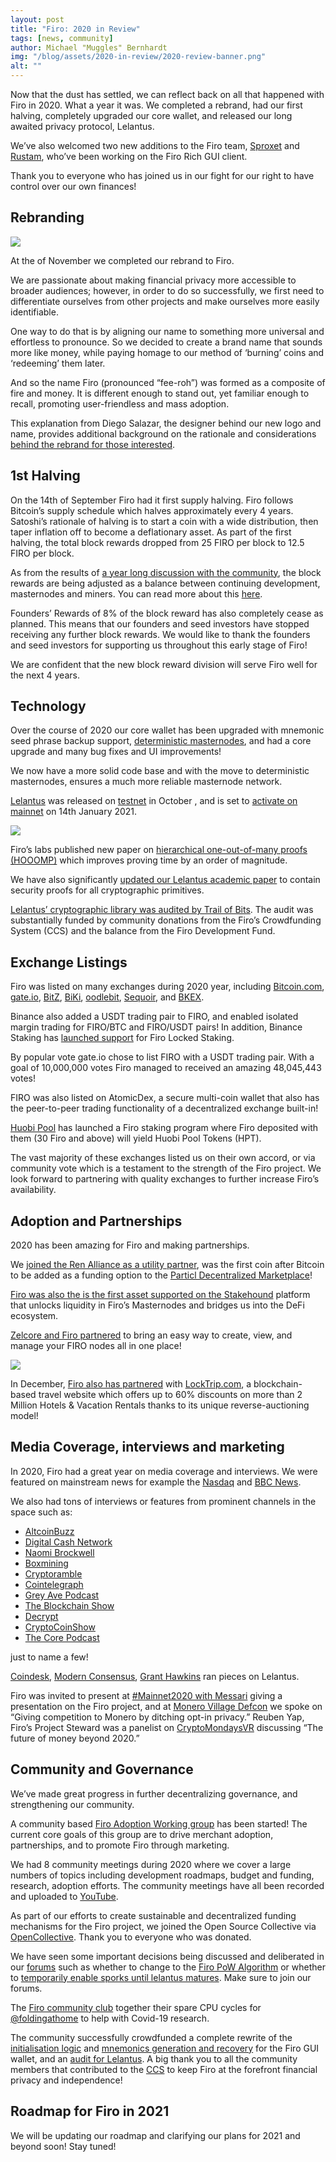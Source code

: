 ```yaml
---
layout: post
title: "Firo: 2020 in Review"
tags: [news, community]
author: Michael "Muggles" Bernhardt
img: "/blog/assets/2020-in-review/2020-review-banner.png"
alt: ""
---
```

Now that the dust has settled, we can reflect back on all that happened with Firo in 2020. What a year it was. We completed a rebrand, had our first halving, completely upgraded our core wallet, and released our long awaited privacy protocol, Lelantus.

We’ve also welcomed two new additions to the Firo team, [Sproxet](https://github.com/sproxet) and [Rustam](https://github.com/Rustam-Abrahamyan), who’ve been working on the Firo Rich GUI client.

Thank you to everyone who has joined us in our fight for our right to have control over our own finances!

## Rebranding

![](/blog/assets/2020-in-review/rebranding.jpeg)

At the of November we completed our rebrand to Firo.

We are passionate about making financial privacy more accessible to broader audiences; however, in order to do so successfully, we first need to differentiate ourselves from other projects and make ourselves more easily identifiable.

One way to do that is by aligning our name to something more universal and effortless to pronounce. So we decided to create a brand name that sounds more like money, while paying homage to our method of ‘burning’ coins and ‘redeeming’ them later.

And so the name Firo (pronounced “fee-roh”) was formed as a composite of fire and money. It is different enough to stand out, yet familiar enough to recall, promoting user-friendless and mass adoption.

This explanation from Diego Salazar, the designer behind our new logo and name, provides additional background on the rationale and considerations [behind the rebrand for those interested](https://youtu.be/W433zQ61YEM).

## 1st Halving

On the 14th of September Firo had it first supply halving. Firo follows Bitcoin’s supply schedule which halves approximately every 4 years. Satoshi’s rationale of halving is to start a coin with a wide distribution, then taper inflation off to become a deflationary asset. As part of the first halving, the total block rewards dropped from 25 FIRO per block to 12.5 FIRO per block.

As from the results of [a year long discussion with the community](https://forum.zcoin.io/t/important-final-chance-to-weigh-in-on-development-community-funding-percentage/636), the block rewards are being adjusted as a balance between continuing development, masternodes and miners. You can read more about this [here](https://firo.org/2020/05/04/block-reward-allocation-and-development-fund-for-the-next-4-years.html).

Founders’ Rewards of 8% of the block reward has also completely cease as planned. This means that our founders and seed investors have stopped receiving any further block rewards. We would like to thank the founders and seed investors for supporting us throughout this early stage of Firo!

We are confident that the new block reward division will serve Firo well for the next 4 years.

## Technology

Over the course of 2020 our core wallet has been upgraded with mnemonic seed phrase backup support, [deterministic masternodes](https://firo.org/2020/06/08/zcoin-v14-0-0-release.html), and had a core upgrade and many bug fixes and UI improvements!

We now have a more solid code base and with the move to deterministic masternodes, ensures a much more reliable masternode network.

[Lelantus](https://firo.org/2019/04/14/lelantus-firo.html) was released on [testnet](https://firo.org/2020/10/20/lelantus-testnet-is-now-open.html) in October , and is set to [activate on mainnet](https://firo.org/2021/01/06/lelantus-activating-on-firo.html) on 14th January 2021.

![](/blog/assets/2020-in-review/lelantus-activating-on-firo.png)

Firo’s labs published new paper on [hierarchical one-out-of-many proofs (HOOOMP)](https://firo.org/2020/04/16/paper-on-hierarchical-one-out-of-many-proofs.html) which improves proving time by an order of magnitude.

We have also significantly [updated our Lelantus academic paper](https://firo.org/2020/06/09/lelantus-academic-paper-updated.html) to contain security proofs for all cryptographic primitives.

[Lelantus’ cryptographic library was audited by Trail of Bits](https://firo.org/2020/08/13/lelantus-cryptographic-library-audit-results.html). The audit was substantially funded by community donations from the Firo’s Crowdfunding System (CCS) and the balance from the Firo Development Fund.

## Exchange Listings

Firo was listed on many exchanges during 2020 year, including [Bitcoin.com](https://exchange.bitcoin.com/xzc-to-btc), [gate.io](https://www.gate.io/trade/FIRO_USDT), [BitZ](https://www.bitz.ai/exchange/xzc_usdt), [BiKi](https://www.biki.cc/en_US/trade/XZC_USDT), [oodlebit](https://oodlebit.com/Coin/Zcoin), [Sequoir](https://app.sequoir.com/assets/xzc), and [BKEX](https://www.bkex.com/).

Binance also added a USDT trading pair to FIRO, and enabled isolated margin trading for FIRO/BTC and FIRO/USDT pairs! In addition, Binance Staking has [launched support](https://www.binance.com/en/support/announcement/7505db44e0bc4f16b8bbe220f329fc28) for Firo Locked Staking.

By popular vote gate.io chose to list FIRO with a USDT trading pair. With a goal of 10,000,000 votes Firo managed to received an amazing 48,045,443 votes!

FIRO was also listed on AtomicDex, a secure multi-coin wallet that also has the peer-to-peer trading functionality of a decentralized exchange built-in!

[Huobi Pool](https://www.hpt.com/) has launched a Firo staking program where Firo deposited with them (30 Firo and above) will yield Huobi Pool Tokens (HPT).

The vast majority of these exchanges listed us on their own accord, or via community vote which is a testament to the strength of the Firo project. We look forward to partnering with quality exchanges to further increase Firo’s availability.

## Adoption and Partnerships

2020 has been amazing for Firo and making partnerships.

We [joined the Ren Alliance as a utility partner](https://medium.com/renproject/ren-ecosystem-update-aeef144a52e0), was the first coin after Bitcoin to be added as a funding option to the [Particl Decentralized Marketplace](https://particl.io/)!

[Firo was also the is the first asset supported on the Stakehound](https://firo.org/2020/09/02/bridging-into-defi-with-stakehound-partnership.html) platform that unlocks liquidity in Firo’s Masternodes and bridges us into the DeFi ecosystem.

[Zelcore and Firo partnered](https://medium.com/@ZelOfficial/zelcore-zcoin-masternodes-d4223e3d8c8b) to bring an easy way to create, view, and manage your FIRO nodes all in one place!

![](/blog/assets/locktrip/locktrip-image.png)

In December, [Firo also has partnered](https://firo.org/2020/12/08/firo-partners-with-locktrip.html) with [LockTrip.com](https://locktrip.com/), a blockchain-based travel website which offers up to 60% discounts on more than 2 Million Hotels & Vacation Rentals thanks to its unique reverse-auctioning model!

## Media Coverage, interviews and marketing

In 2020, Firo had a great year on media coverage and interviews. We were featured on mainstream news for example the [Nasdaq](https://www.nasdaq.com/articles/privacy-in-a-pandemic%3A-balancing-individual-rights-with-the-greater-good-2020-04-16) and [BBC News](https://bbc.co.uk/news/business-51281233).

We also had tons of interviews or features from prominent channels in the space such as:
* [AltcoinBuzz](https://www.altcoinbuzz.io/reviews/altcoin-projects/zcoin-a-privacy-and-anonymity-focused-blockchain/) 
* [Digital Cash Network](https://lbry.tv/@DigitalCashNetwork:c/Reuben-Yap:7?r=Gd7GBo8adnW7dSEBDc2pPP8Ytw9Rw3L9) 
* [Naomi Brockwell](https://youtu.be/cW4PgvbJbmw) 
* [Boxmining](https://anchor.fm/boxmining/episodes/We-NEED-Privacy-in-Crypto---Reuben-Yap-of-Zcoin-eggmh8) 
* [Cryptoramble](https://youtu.be/TKYhzT_cyy0) 
* [Cointelegraph](https://cointelegraph.com/news/blockchain-can-provide-the-right-to-privacy-that-everyone-deserves) 
* [Grey Ave Podcast](https://www.greyjabesi.com/ep152/) 
* [The Blockchain Show](https://www.theblockchainshow.com/160-zcoin-reuben-yap/) 
* [Decrypt](https://decrypt.co/29329/can-blockchain-voting-save-elections-during-the-coronavirus-lockdown) 
* [CryptoCoinShow](https://www.youtube.com/watch?v=Dt18clvx2WU) 
* [The Core Podcast](https://anchor.fm/thecorepod/episodes/My-Money--My-Problem--Dan-talks-with-Reuben-from-Zcoin-ehaa06) 

just to name a few!

[Coindesk](https://www.coindesk.com/privacycoin-zcoin-burn-redeem-testnet), [Modern Consensus](https://modernconsensus.com/cryptocurrencies/zcoin-bumps-up-privacy-with-ability-to-burn-and-redeem-coins/), [Grant Hawkins](https://youtu.be/sV1zjhtTav8) ran pieces on Lelantus.

Firo was invited to present at [#Mainnet2020 with Messari](https://www.youtube.com/watch?v=ejZk_CED7FQ&feature=youtu.be) giving a presentation on the Firo project, and at [Monero Village Defcon](https://www.youtube.com/channel/UCKxLNPJeEjPXOke55i5AIXA) we spoke on “Giving competition to Monero by ditching opt-in privacy.” Reuben Yap, Firo’s Project Steward was a panelist on [CryptoMondaysVR](https://www.youtube.com/watch?v=7Y2hclziAd8) discussing “The future of money beyond 2020.”

## Community and Governance

We’ve made great progress in further decentralizing governance, and strengthening our community.

A community based [Firo Adoption Working group](https://t.me/zcoinawp) has been started! The current core goals of this group are to drive merchant adoption, partnerships, and to promote Firo through marketing.

We had 8 community meetings during 2020 where we cover a large numbers of topics including development roadmaps, budget and funding, research, adoption efforts. The community meetings have all been recorded and uploaded to [YouTube](https://www.youtube.com/c/Firoorg/videos).

As part of our efforts to create sustainable and decentralized funding mechanisms for the Firo project, we joined the Open Source Collective via [OpenCollective](https://firo.org/2020/06/18/open-source-collective-for-sustainable-funding.html). Thank you to everyone who was donated.

We have seen some important decisions being discussed and deliberated in our [forums](https://forum.firo.org//) such as whether to change to the [Firo PoW Algorithm](https://forum.firo.org/t/poll-on-zcoins-pow-algorithm/868) or whether to [temporarily enable sporks until lelantus matures](https://forum.firo.org/t/should-we-enable-spork-functionality-temporarily-until-lelantus-matures/835/27). Make sure to join our forums.

The [Firo community club](https://stats.foldingathome.org/team/237474) together their spare CPU cycles for [@foldingathome](http://twitter.com/foldingathome) to help with Covid-19 research.

The community successfully crowdfunded a complete rewrite of the [initialisation logic](https://ccs.firo.org/proposals/gui-initialisation-rewrite.html) and [mnemonics generation and recovery](https://ccs.firo.org/proposals/clientmnemonics.html) for the Firo GUI wallet, and an [audit for Lelantus](https://ccs.firo.org/proposals/lelantusaudit.html). A big thank you to all the community members that contributed to the [CCS](https://ccs.firo.org/) to keep Firo at the forefront financial privacy and independence!

## Roadmap for Firo in 2021

We will be updating our roadmap and clarifying our plans for 2021 and beyond soon! Stay tuned!

